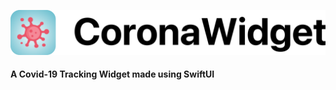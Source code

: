  <p float="left">
 <img src ="Assets/banner.png"  />      
 </p>

#### A Covid-19 Tracking Widget made using SwiftUI
